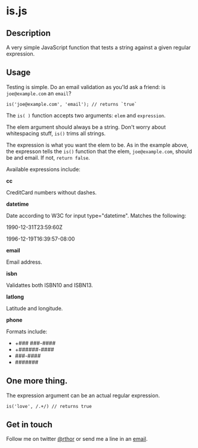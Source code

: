 # is.js

## Description

A very simple JavaScript function that tests a string against a given regular expression.

## Usage

Testing is simple. Do an email validation as you'ld ask a friend: is `joe@example.com` an `email`?

	is('joe@example.com', 'email'); // returns `true`

The `is( )` function accepts two arguments: `elem` and `expression`.

The elem argument should always be a string. Don't worry about whitespacing stuff, `is()` trims all strings.

The expression is what you want the elem to be. As in the example above, the expresson tells the `is()` function that the elem, `joe@example.com`, should be and email. If not, `return false`.

Available expressions include:

**cc**

CreditCard numbers without dashes.

**datetime**

Date according to W3C for input type="datetime". Matches the following:

1990-12-31T23:59:60Z

1996-12-19T16:39:57-08:00

**email**

Email address.

**isbn**

Validattes both ISBN10 and ISBN13.

**latlong**

Latitude and longitude.

**phone**

Formats include:

- +### ###-####
- +######-####
- \###-####
- \#######

## One more thing.

The expression argument can be an actual regular expression. 

	is('love', /.+/) // returns true
	
## Get in touch

Follow me on twitter [@rthor](http://twitter.com/rthor) or send me a line in an [email](mailto:ragnar@ylgur.is).